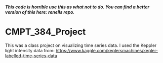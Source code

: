 ##### This code is horrible use this as what not to do. You can find a better version of this here: renells repo. 


# CMPT_384_Project
This was a class project on visualizing time series data. I used the Keppler light intensity data from:
https://www.kaggle.com/keplersmachines/kepler-labelled-time-series-data

